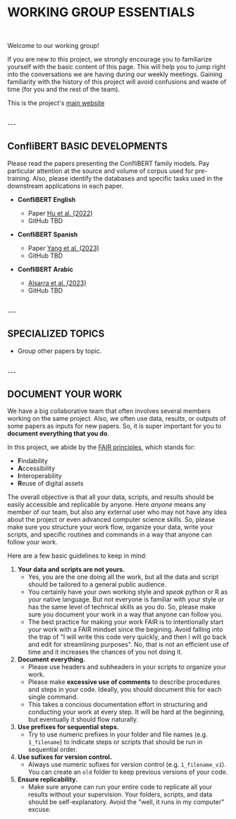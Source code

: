 # WORKING GROUP ESSENTIALS

<br />
 
Welcome to our working group! 

If you are new to this project, we strongly encourage you to familiarize yourself with the basic content of this page. This will help you to jump right into the conversations we are having during our weekly meetings. Gaining familiarity with the history of this project will avoid confusions and waste of time (for you and the rest of the team).

This is the project's [main website](https://eventdata.utdallas.edu/)

<br />
---

## ConfliBERT BASIC DEVELOPMENTS

Please read the papers presenting the ConfliBERT family models. Pay particular attention at the source and volume of corpus used for pre-training. Also, please identify the databases and specific tasks used in the downstream applications in each paper. 

* **ConfliBERT English**
   * Paper [Hu et al. (2022)](https://aclanthology.org/2022.naacl-main.400/)
   * GitHub TBD

* **ConfliBERT Spanish**
   * Paper [Yang et al. (2023)](https://ieeexplore.ieee.org/document/10409883)
   * GitHub TBD

* **ConfliBERT Arabic**
   * [Alsarra et al. (2023)](https://aclanthology.org/2023.ranlp-1.11/)
   * GitHub TBD

<br />
---

## SPECIALIZED TOPICS

* Group other papers by topic.


<br />
---

## DOCUMENT YOUR WORK

We have a big collaborative team that often involves several members working on the same project. 
Also, we often use data, results, or outputs of some papers as inputs for new papers. 
So, it is super important for you to **document everything that you do**.

In this project, we abide by the [FAIR principles](https://www.go-fair.org/fair-principles/), which stands for:
* **F**indability
* **A**ccessibility
* **I**nteroperability
* **R**euse of digital assets

The overall objective is that all your data, scripts, and results should be easily accessible and replicable by anyone. 
Here *anyone* means any member of our team, but also any external user who may not have any idea about the project or even advanced computer science skills. 
So, please make sure you structure your work flow, organize your data, write your scripts, and specific routines and commands in a way that anyone can follow your work.

Here are a few basic guidelines to keep in mind:

1. **Your data and scripts are not yours.**
   * Yes, you are the one doing all the work, but all the data and script should be tailored to a general public audience.
   * You certainly have your own working style and *speak* python or R as your native language. But not everyone is familiar with your style or has the same level of technical skills as you do. So, please make sure you document your work in a way that anyone can follow you.
   * The best practice for making your work FAIR is to intentionally start your work with a FAIR mindset since the begining. Avoid falling into the trap of "I will write this code very quickly, and then I will go back and edit for streamlining purposes". No, that is not an efficient use of time and it increases the chances of you not doing it.
2. **Document everything.**  
   * Please use headers and subheaders in your scripts to organize your work.
   * Please make **excessive use of comments** to describe procedures and steps in your code. Ideally, you should document this for each single command.
   * This takes a concious documentation effort in structuring and conducting your work at every step. It will be hard at the beginning, but eventually it should flow naturally.
3. **Use prefixes for sequential steps.** 
   * Try to use numeric prefixes in your folder and file names (e.g. `1_filename`) to indicate steps or scripts that should be run in sequential order.
4. **Use sufixes for version control.** 
   * Always use numeric sufixes for version control (e.g. `1_filename_v1`). You can create an `old` folder to keep previous versions of your code.
5. **Ensure replicability.**
   * Make sure anyone can run your entire code to replicate all your results without your supervision. Your folders, scripts, and data should be self-explanatory. Avoid the "well, it runs in my computer" excuse.  



